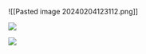 ![[Pasted image 20240204123112.png]]

![](https://www.safegardgroup.com/web-content/uploads/freshizer/c85837eb42b430d4eff2c690825b54c5_blockchain-scaled-800-320-c.jpeg)

![](https://www.youtube.com/watch?v=SSo_EIwHSd4&ab_channel=SimplyExplained)

